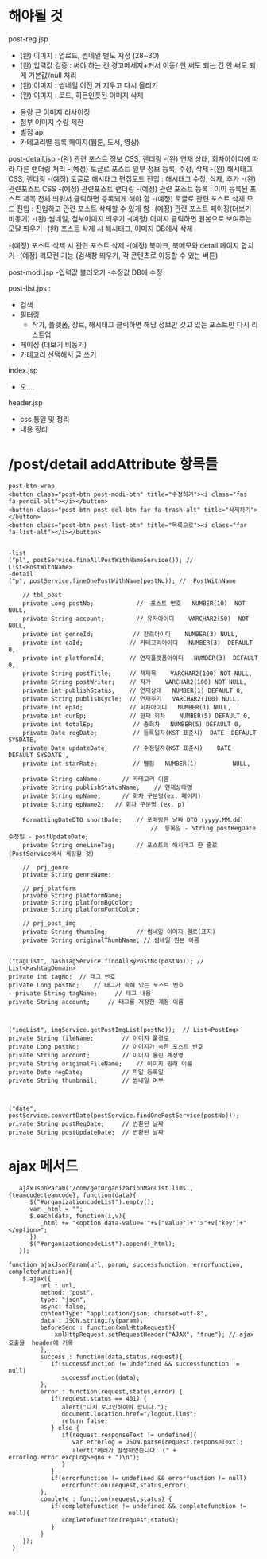 # 해야될 것
post-reg.jsp
- (완) 이미지 : 업로드, 썸네일 별도 지정 (28~30)
- (완) 입력값 검증 : 써야 하는 건 경고메세지+커서 이동/ 안 써도 되는 건 안 써도 되게 기본값/null 처리
- (완) 이미지 : 썸네일 이전 거 지우고 다시 올리기
- (완) 이미지 : 로드, 히든인풋된 이미지 삭제
+ 용량 큰 이미지 리사이징
+ 첨부 이미지 수량 제한
+ 별점 api
+ 카테고리별 등록 페이지(웹툰, 도서, 영상)

post-detail.jsp
-(완) 관련 포스트 정보 CSS, 랜더링
    -(완) 연재 상태, 회차아이디에 따라 다른 랜더링 처리
    -(예정) 토글로 포스트 일부 정보  등록, 수정, 삭제
-(완) 해시태그 CSS, 랜더링
    -(예정) 토글로 해시태그 편집모드 진입 : 해시태그 수정, 삭제, 추가
-(완) 관련포스트 CSS
   -(예정) 관련포스트 랜더링
   -(예정) 관련 포스트 등록 : 이미 등록된 포스트 제목 전체 띄워서 클릭하면 등록되게 해야 함
   -(예정) 토글로 관련 포스트 삭제 모드 진입 : 진입하고 관련 포스트 삭제할 수 있게 함
   -(예정) 관련 포스트 페이징(더보기 비동기)
-(완) 썸네일, 첨부이미지 띄우기
   -(예정) 이미지 클릭하면 원본으로 보여주는 모달 띄우기
-(완) 포스트 삭제 시 해시태그, 이미지 DB에서 삭제

-(예정) 포스트 삭제 시 관련 포스트 삭제
-(예정) 북마크, 북메모와 detail 페이지 합치기
-(예정) 리모컨 기능 (검색창 띄우기, 각 콘텐츠로 이동할 수 있는 버튼)


post-modi.jsp
-입력값 불러오기
-수정값 DB에 수정


post-list.jps :
- 검색
- 필터링
  - 작가, 플랫폼, 장르, 해시태그 클릭하면 해당 정보만 갖고 있는 포스트만 다시 리스트업
- 페이징 (더보기 비동기)
- 카테고리 선택해서 글 쓰기

index.jsp
- 오....

header.jsp
- css 통일 및 정리
- 내용 정리


# /post/detail addAttribute 항목들
```
post-btn-wrap
<button class="post-btn post-modi-btn" title="수정하기"><i class="fas fa-pencil-alt"></i></button>
<button class="post-btn post-del-btn far fa-trash-alt" title="삭제하기"></button>
<button class="post-btn post-list-btn" title="목록으로"><i class="far fa-list-alt"></i></button>


-list
("pl", postService.finaAllPostWithNameService()); //  List<PostWithName>
-detail
("p", postService.fineOnePostWithName(postNo)); //  PostWithName

    // tbl_post
    private Long postNo;            //  포스트 번호   NUMBER(10)  NOT NULL,
    private String account;         // 유저아이디    VARCHAR2(50)  NOT NULL,
    private int genreId;           // 장르아이디    NUMBER(3) NULL,
    private int caId;             // 카테고리아이디   NUMBER(3)  DEFAULT 0,
    private int platformId;       // 연재플랫폼아이디   NUMBER(3)  DEFAULT 0,
    private String postTitle;     // 책제목    VARCHAR2(100) NOT NULL,
    private String postWriter;    // 작가    VARCHAR2(100) NOT NULL,
    private int publishStatus;    // 연재상태   NUMBER(1) DEFAULT 0,
    private String publishCycle;  // 연재주기   VARCHAR2(100) NULL,
    private int epId;             // 회차아이디   NUMBER(1) NULL,
    private int curEp;            // 현재 회차    NUMBER(5) DEFAULT 0,
    private int totalEp;           // 총회차   NUMBER(5) DEFAULT 0,
    private Date regDate;          // 등록일자(KST 표준시)  DATE  DEFAULT SYSDATE,
    private Date updateDate;       // 수정일자(KST 표준시)    DATE               DEFAULT SYSDATE ,
    private int starRate;          // 별점   NUMBER(1)          NULL,

    private String caName;      // 카테고리 이름
    private String publishStatusName;    // 연재상태명
    private String epName;      // 회차 구분명(ex. 페이지)
    private String epName2;   // 회차 구분명 (ex. p)

    FormattingDateDTO shortDate;    // 포매팅한 날짜 DTO (yyyy.MM.dd)
                                        //  등록일 - String postRegDate 수정일 - postUpdateDate;
    private String oneLineTag;      // 포스트의 해시태그 한 줄로(PostService에서 세팅할 것)

    //  prj_genre
    private String genreName;

    // prj_platform
    private String platformName;
    private String platformBgColor;
    private String platformFontColor;

    // prj_post_img
    private String thumbImg;        // 썸네일 이미지 경로(표지)
    private String originalThumbName; // 썸네일 원본 이름


("tagList", hashTagService.findAllByPostNo(postNo)); // List<HashtagDomain>
private int tagNo;  // 태그 번호
private Long postNo;    // 태그가 속해 있는 포스트 번호
- private String tagName;     // 태그 내용
private String account;     // 태그를 저장한 계정 이름



("imgList", imgService.getPostImgList(postNo));  // List<PostImg>
private String fileName;        // 이미지 풀경로
private Long postNo;            // 이미지가 속한 포스트 번호
private String account;         // 이미지 올린 계정명
private String originalFileName;    // 이미지 원래 이름
private Date regDate;           // 파일 등록일
private String thumbnail;       // 썸네일 여부



("date", postService.convertDate(postService.findOnePostService(postNo)));
private String postRegDate;		// 변환된 날짜
private String postUpdateDate;	// 변환된 날짜
```


# ajax 메서드
```
   ajaxJsonParam('/com/getOrganizationManList.lims',{teamcode:teamcode}, function(data){
      $("#organizationcodeList").empty();
      var _html = "";
      $.each(data, function(i,v){
         _html += "<option data-value='"+v["value"]+"'>"+v["key"]+"</option>";
      })
      $("#organizationcodeList").append(_html);
   });

function ajaxJsonParam(url, param, successfunction, errorfunction, completefunction){
    $.ajax({
         url : url,
         method: "post",
         type: "json",
         async: false,
         contentType: "application/json; charset=utf-8",
         data : JSON.stringify(param),
         beforeSend : function(xmlHttpRequest){
             xmlHttpRequest.setRequestHeader("AJAX", "true"); // ajax 호출을  header에 기록
         },        
         success : function(data,status,request){
            if(successfunction != undefined && successfunction != null)
               successfunction(data);
         },
         error : function(request,status,error) {
            if(request.status == 401) {
               alert("다시 로그인하여야 합니다.");
               document.location.href="/logout.lims";
               return false;
            } else {
               if(request.responseText != undefined){
                  var errorlog = JSON.parse(request.responseText);
                  alert("에러가 발생하였습니다. (" + errorlog.error.excpLogSeqno + ")\n");
               }
            }
            if(errorfunction != undefined && errorfunction != null)
               errorfunction(request,status,error);
         },
         complete : function(request,status) {
            if(completefunction != undefined && completefunction != null){
               completefunction(request,status);
            }
         }
    });
 }
```